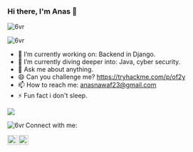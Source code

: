 ### Hi there, I'm Anas 👋 

<p align="left"> <img src="https://komarev.com/ghpvc/?username=6vr&label=Profile%20views&color=1c1c1c&style=flat" alt="6vr" /> </p>
<img src="https://github-profile-trophy.vercel.app/?username=6vr" alt="6vr" />

- 🔭 I’m currently working on: Backend in Django.
- 🌱 I’m currently diving deeper into: Java, cyber security.
- 💬 Ask me about anything.
- 😄 Can you challenge me? https://tryhackme.com/p/of2y
- 📫 How to reach me: anasnawaf23@gmail.com
- ⚡ Fun fact i don't sleep.


<p><img src="https://github-readme-stats.vercel.app/api?username=6vr&&show_icons=true&title_color=ffffff&icon_color=bb2acf&text_color=daf7dc&bg_color=151515"</p>
<p><img align="left" src="https://github-readme-stats.vercel.app/api/top-langs?username=6vr&&show_icons=true&theme=radical&hide_border=true&locale=en&layout=compact" alt="6vr"

### Connect with me:
[<img align="left" alt="of3ll | Twitter" width="22px" src="https://cdn.jsdelivr.net/npm/simple-icons@v3/icons/twitter.svg" />][twitter]
[<img align="left" alt="_asnq | Instagram" width="22px" src="https://cdn.jsdelivr.net/npm/simple-icons@v3/icons/instagram.svg" />][instagram]

[twitter]: https://twitter.com/of3ll
[instagram]: https://instagram.com/_asnq

